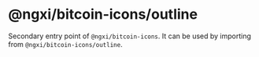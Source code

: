 # @ngxi/bitcoin-icons/outline

Secondary entry point of `@ngxi/bitcoin-icons`. It can be used by importing from `@ngxi/bitcoin-icons/outline`.
